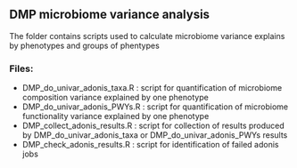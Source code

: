 ## DMP microbiome variance analysis

The folder contains scripts used to calculate microbiome variance explains by phenotypes
and groups of phentypes

### Files:

- DMP_do_univar_adonis_taxa.R : script for quantification of microbiome composition variance explained by one phenotype
- DMP_do_univar_adonis_PWYs.R : script for quantification of microbiome functionality variance explained by one phenotype
- DMP_collect_adonis_results.R : script for collection of results produced by DMP_do_univar_adonis_taxa or DMP_do_univar_adonis_PWYs results
- DMP_check_adonis_results.R : script for identification of failed adonis jobs
